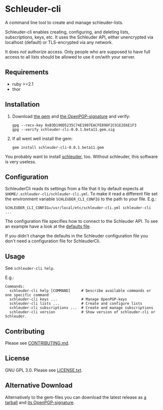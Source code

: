 Schleuder-cli
==============

A command line tool to create and manage schleuder-lists.

Schleuder-cli enables creating, configuring, and deleting lists, subscriptions, keys, etc. It uses the Schleuder API, either unencrypted via localhost (default) or TLS-encrypted via any network.

It does *not* authorize access. Only people who are supposed to have full access to all lists should be allowed to use it on/with your server.

Requirements
------------
* ruby  >=2.1
* thor

Installation
------------

1. Download [the gem](https://git.codecoop.org/schleuder/schleuder-cli/raw/master/gems/schleuder-cli-0.0.1.beta11.gem) and [the OpenPGP-signature](https://git.codecoop.org/schleuder/schleuder-cli/raw/master/gems/schleuder-cli-0.0.1.beta11.gem.sig) and verify:
   ```
   gpg --recv-key 0xB3D190D5235C74E1907EACFE898F2C91E2E6E1F3
   gpg --verify schleuder-cli-0.0.1.beta11.gem.sig
   ```

2. If all went well install the gem:
   ```
   gem install schleuder-cli-0.0.1.beta11.gem
   ```

You probably want to install [schleuder](https://git.codecoop.org/schleuder/schleuder3), too. Without schleuder, this software is very useless.

Configuration
-------------

SchleuderCli reads its settings from a file that it by default expects at `$HOME/.schleuder-cli/schleuder-cli.yml`. To make it read a different file set the environment variable `SCHLEUDER_CLI_CONFIG` to the path to your file. E.g.:

    SCHLEUDER_CLI_CONFIG=/usr/local/etc/schleuder-cli.yml schleuder-cli ...

The configuration file specifies how to connect to the Schleuder API. To see an example have a look at the [defaults file](/etc/schleuder-cli.yml).

If you didn't change the defaults in the Schleuder configuration file you don't need a configuration file for SchleuderCli.

Usage
-----
See `schleuder-cli help`.

E.g.:

    Commands:
      schleuder-cli help [COMMAND]     # Describe available commands or one specific command
      schleuder-cli keys ...           # Manage OpenPGP-keys
      schleuder-cli lists ...          # Create and configure lists
      schleuder-cli subscriptions ...  # Create and manage subscriptions
      schleuder-cli version            # Show version of schleuder-cli or Schleuder.


Contributing
------------

Please see [CONTRIBUTING.md](CONTRIBUTING.md).


License
-------

GNU GPL 3.0. Please see [LICENSE.txt](LICENSE.txt).


Alternative Download
--------------------

Alternatively to the gem-files you can download the latest release as [a tarball](https://git.codecoop.org/schleuder/schleuder-cli/raw/master/gems/schleuder-cli-0.0.1.beta11.tar.gz) and [its OpenPGP-signature](https://git.codecoop.org/schleuder/schleuder-cli/raw/master/gems/schleuder-cli-0.0.1.beta11.tar.gz.sig).
